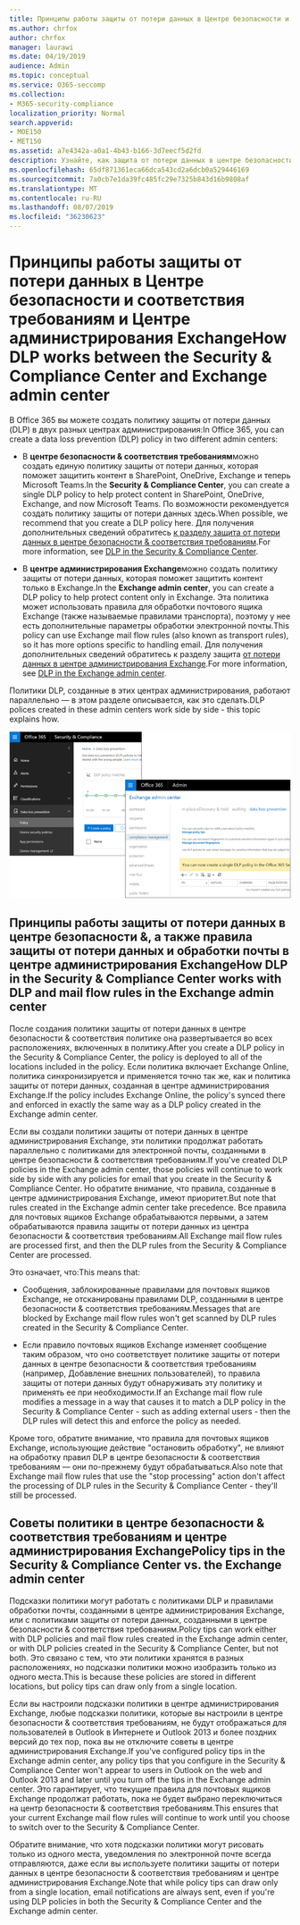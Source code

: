 ```yaml
---
title: Принципы работы защиты от потери данных в Центре безопасности и соответствия требованиям и Центре администрирования Exchange
ms.author: chrfox
author: chrfox
manager: laurawi
ms.date: 04/19/2019
audience: Admin
ms.topic: conceptual
ms.service: O365-seccomp
ms.collection:
- M365-security-compliance
localization_priority: Normal
search.appverid:
- MOE150
- MET150
ms.assetid: a7e4342a-a0a1-4b43-b166-3d7eecf5d2fd
description: Узнайте, как защита от потери данных в центре безопасности & соответствия требованиям использует правила защиты от потери данных и почтовых ящиков (правила транспорта) в центре администрирования Exchange.
ms.openlocfilehash: 65df871361eca66dca543cd2a6dcb0a529446169
ms.sourcegitcommit: 7a0cb7e1da39fc485fc29e7325b843d16b9808af
ms.translationtype: MT
ms.contentlocale: ru-RU
ms.lasthandoff: 08/07/2019
ms.locfileid: "36230623"
---
```

# <a name="how-dlp-works-between-the-security--compliance-center-and-exchange-admin-center"></a><span data-ttu-id="d450d-103">Принципы работы защиты от потери данных в Центре безопасности и соответствия требованиям и Центре администрирования Exchange</span><span class="sxs-lookup"><span data-stu-id="d450d-103">How DLP works between the Security & Compliance Center and Exchange admin center</span></span>

<span data-ttu-id="d450d-104">В Office 365 вы можете создать политику защиты от потери данных (DLP) в двух разных центрах администрирования:</span><span class="sxs-lookup"><span data-stu-id="d450d-104">In Office 365, you can create a data loss prevention (DLP) policy in two different admin centers:</span></span>
  
- <span data-ttu-id="d450d-105">В **центре безопасности & соответствия требованиям**можно создать единую политику защиты от потери данных, которая поможет защитить контент в SharePoint, OneDrive, Exchange и теперь Microsoft Teams.</span><span class="sxs-lookup"><span data-stu-id="d450d-105">In the **Security & Compliance Center**, you can create a single DLP policy to help protect content in SharePoint, OneDrive, Exchange, and now Microsoft Teams.</span></span> <span data-ttu-id="d450d-106">По возможности рекомендуется создать политику защиты от потери данных здесь.</span><span class="sxs-lookup"><span data-stu-id="d450d-106">When possible, we recommend that you create a DLP policy here.</span></span> <span data-ttu-id="d450d-107">Для получения дополнительных сведений обратитесь [к разделу защита от потери данных в центре безопасности & соответствия требованиям](data-loss-prevention-policies.md).</span><span class="sxs-lookup"><span data-stu-id="d450d-107">For more information, see [DLP in the Security & Compliance Center](data-loss-prevention-policies.md).</span></span>
    
- <span data-ttu-id="d450d-108">В **центре администрирования Exchange**можно создать политику защиты от потери данных, которая поможет защитить контент только в Exchange.</span><span class="sxs-lookup"><span data-stu-id="d450d-108">In the **Exchange admin center**, you can create a DLP policy to help protect content only in Exchange.</span></span> <span data-ttu-id="d450d-109">Эта политика может использовать правила для обработки почтового ящика Exchange (также называемые правилами транспорта), поэтому у нее есть дополнительные параметры обработки электронной почты.</span><span class="sxs-lookup"><span data-stu-id="d450d-109">This policy can use Exchange mail flow rules (also known as transport rules), so it has more options specific to handling email.</span></span> <span data-ttu-id="d450d-110">Для получения дополнительных сведений обратитесь к разделу защита [от потери данных в центре администрирования Exchange](https://go.microsoft.com/fwlink/?linkid=852311).</span><span class="sxs-lookup"><span data-stu-id="d450d-110">For more information, see [DLP in the Exchange admin center](https://go.microsoft.com/fwlink/?linkid=852311).</span></span>
    
<span data-ttu-id="d450d-111">Политики DLP, созданные в этих центрах администрирования, работают параллельно — в этом разделе описывается, как это сделать.</span><span class="sxs-lookup"><span data-stu-id="d450d-111">DLP polices created in these admin centers work side by side - this topic explains how.</span></span>
  
![Страницы защиты от потери данных в центре безопасности и соответствия требованиям и центре администрирования Exchange](media/d3eaa7e7-3b16-457b-bd9c-26707f7b584f.png)
  
## <a name="how-dlp-in-the-security--compliance-center-works-with-dlp-and-mail-flow-rules-in-the-exchange-admin-center"></a><span data-ttu-id="d450d-113">Принципы работы защиты от потери данных в центре безопасности &, а также правила защиты от потери данных и обработки почты в центре администрирования Exchange</span><span class="sxs-lookup"><span data-stu-id="d450d-113">How DLP in the Security & Compliance Center works with DLP and mail flow rules in the Exchange admin center</span></span>

<span data-ttu-id="d450d-114">После создания политики защиты от потери данных в центре безопасности & соответствия политике она развертывается во всех расположениях, включенных в политику.</span><span class="sxs-lookup"><span data-stu-id="d450d-114">After you create a DLP policy in the Security & Compliance Center, the policy is deployed to all of the locations included in the policy.</span></span> <span data-ttu-id="d450d-115">Если политика включает Exchange Online, политика синхронизируется и применяется точно так же, как и политика защиты от потери данных, созданная в центре администрирования Exchange.</span><span class="sxs-lookup"><span data-stu-id="d450d-115">If the policy includes Exchange Online, the policy's synced there and enforced in exactly the same way as a DLP policy created in the Exchange admin center.</span></span> 
  
<span data-ttu-id="d450d-116">Если вы создали политики защиты от потери данных в центре администрирования Exchange, эти политики продолжат работать параллельно с политиками для электронной почты, созданными в центре безопасности & соответствия требованиям.</span><span class="sxs-lookup"><span data-stu-id="d450d-116">If you've created DLP policies in the Exchange admin center, those policies will continue to work side by side with any policies for email that you create in the Security & Compliance Center.</span></span> <span data-ttu-id="d450d-117">Но обратите внимание, что правила, созданные в центре администрирования Exchange, имеют приоритет.</span><span class="sxs-lookup"><span data-stu-id="d450d-117">But note that rules created in the Exchange admin center take precedence.</span></span> <span data-ttu-id="d450d-118">Все правила для почтовых ящиков Exchange обрабатываются первыми, а затем обрабатываются правила защиты от потери данных из центра безопасности & соответствия требованиям.</span><span class="sxs-lookup"><span data-stu-id="d450d-118">All Exchange mail flow rules are processed first, and then the DLP rules from the Security & Compliance Center are processed.</span></span>
  
<span data-ttu-id="d450d-119">Это означает, что:</span><span class="sxs-lookup"><span data-stu-id="d450d-119">This means that:</span></span>
  
- <span data-ttu-id="d450d-120">Сообщения, заблокированные правилами для почтовых ящиков Exchange, не отсканированы правилами DLP, созданными в центре безопасности & соответствия требованиям.</span><span class="sxs-lookup"><span data-stu-id="d450d-120">Messages that are blocked by Exchange mail flow rules won't get scanned by DLP rules created in the Security & Compliance Center.</span></span>
    
- <span data-ttu-id="d450d-121">Если правило почтовых ящиков Exchange изменяет сообщение таким образом, что оно соответствует политике защиты от потери данных в центре безопасности & соответствия требованиям (например, Добавление внешних пользователей), то правила защиты от потери данных будут обнаруживать эту политику и применять ее при необходимости.</span><span class="sxs-lookup"><span data-stu-id="d450d-121">If an Exchange mail flow rule modifies a message in a way that causes it to match a DLP policy in the Security & Compliance Center - such as adding external users - then the DLP rules will detect this and enforce the policy as needed.</span></span>
    
<span data-ttu-id="d450d-122">Кроме того, обратите внимание, что правила для почтовых ящиков Exchange, использующие действие "остановить обработку", не влияют на обработку правил DLP в центре безопасности & соответствия требованиям — они по-прежнему будут обрабатываться.</span><span class="sxs-lookup"><span data-stu-id="d450d-122">Also note that Exchange mail flow rules that use the "stop processing" action don't affect the processing of DLP rules in the Security & Compliance Center - they'll still be processed.</span></span>
  
## <a name="policy-tips-in-the-security--compliance-center-vs-the-exchange-admin-center"></a><span data-ttu-id="d450d-123">Советы политики в центре безопасности & соответствия требованиям и центре администрирования Exchange</span><span class="sxs-lookup"><span data-stu-id="d450d-123">Policy tips in the Security & Compliance Center vs. the Exchange admin center</span></span>

<span data-ttu-id="d450d-124">Подсказки политики могут работать с политиками DLP и правилами обработки почты, созданными в центре администрирования Exchange, или с политиками защиты от потери данных, созданными в центре безопасности & соответствия требованиям.</span><span class="sxs-lookup"><span data-stu-id="d450d-124">Policy tips can work either with DLP policies and mail flow rules created in the Exchange admin center, or with DLP policies created in the Security & Compliance Center, but not both.</span></span> <span data-ttu-id="d450d-125">Это связано с тем, что эти политики хранятся в разных расположениях, но подсказки политики можно изобразить только из одного места.</span><span class="sxs-lookup"><span data-stu-id="d450d-125">This is because these policies are stored in different locations, but policy tips can draw only from a single location.</span></span>
  
<span data-ttu-id="d450d-126">Если вы настроили подсказки политики в центре администрирования Exchange, любые подсказки политики, которые вы настроили в центре безопасности & соответствия требованиям, не будут отображаться для пользователей в Outlook в Интернете и Outlook 2013 и более поздних версий до тех пор, пока вы не отключите советы в центре администрирования Exchange.</span><span class="sxs-lookup"><span data-stu-id="d450d-126">If you've configured policy tips in the Exchange admin center, any policy tips that you configure in the Security & Compliance Center won't appear to users in Outlook on the web and Outlook 2013 and later until you turn off the tips in the Exchange admin center.</span></span> <span data-ttu-id="d450d-127">Это гарантирует, что текущие правила для почтовых ящиков Exchange продолжат работать, пока не будет выбрано переключиться на центр безопасности & соответствия требованиям.</span><span class="sxs-lookup"><span data-stu-id="d450d-127">This ensures that your current Exchange mail flow rules will continue to work until you choose to switch over to the Security & Compliance Center.</span></span>
  
<span data-ttu-id="d450d-128">Обратите внимание, что хотя подсказки политики могут рисовать только из одного места, уведомления по электронной почте всегда отправляются, даже если вы используете политики защиты от потери данных в центре безопасности & соответствия требованиям и центре администрирования Exchange.</span><span class="sxs-lookup"><span data-stu-id="d450d-128">Note that while policy tips can draw only from a single location, email notifications are always sent, even if you're using DLP policies in both the Security & Compliance Center and the Exchange admin center.</span></span>
  

